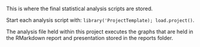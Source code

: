 This is where the final statistical analysis scripts are stored. 

Start each analysis script with: `library('ProjectTemplate); load.project()`. 

The analysis file held within this project executes the graphs that are held in the RMarkdown report and presentation stored in the reports folder.